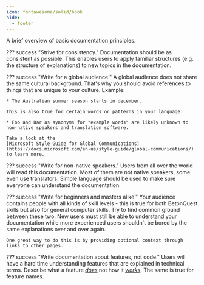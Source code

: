 ```yaml
---
icon: fontawesome/solid/book
hide:
  - footer
---
```

A brief overview of basic documentation principles.


??? success "Strive for consistency."
    Documentation should be as consistent as possible. This enables users to apply familiar structures
    (e.g. the structure of explanations) to new topics in the documentation.

??? success "Write for a global audience."
    A global audience does not share the same cultural background.
    That's why you should avoid references to things that are unique to your culture. Example:

    * The Australian summer season starts in december.

    This is also true for certain words or patterns in your language:
    
    * Foo and Bar as synonyms for "example words" are likely unknown to non-native speakers and translation software.
    
    Take a look at the 
    [Microsoft Style Guide for Global Communications](https://docs.microsoft.com/en-us/style-guide/global-communications/)
    to learn more.


??? success "Write for non-native speakers."
    Users from all over the world will read this documentation. Most of them are not native speakers,
    some even use translators. Simple language should be used to make sure everyone can understand the documentation.


??? success "Write for beginners and masters alike."
    Your audience contains people with all kinds of skill levels - this is true for both BetonQuest skills but also
    for general computer skills. Try to find common ground between these two. New users must still be able to understand
    your documentation while more experienced users shouldn't be bored by the same explanations over and over again.

    One great way to do this is by providing optional context through links to other pages.

??? success "Write documentation about features, not code."
    Users will have a hard time understanding features that are explained in technical
    terms. Describe what a feature _<u>does</u>_ not how it _<u>works</u>_. The same is true for feature names.
